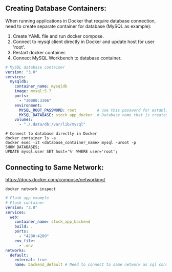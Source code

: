 ## Creating Database Containers:
When running applications in Docker that require database connection, need to create separate container for database (MySQL as example):
1. Create YAML file and run docker compose.
2. Connect to mysql client directly in Docker and update host for user 'root'.
3. Restart docker container.
4. Connect MySQL Workbench to database container.

```yaml
# MySQL database container
version: "3.0"
services:
  mysqldb:
    container_name: mysqldb
    image: mysql:5.7
    ports:
      - "30000:3306"
    environment:
      MYSQL_ROOT_PASSWORD: root         # use this password for establishing database connection
      MYSQL_DATABASE: stock_app_docker  # Database name that is created
    volumes:
      - "./.data/db:/var/lib/mysql"

```

```
# Connect to database directly in Docker
docker container ls -a
docker exec -it <database_container_name> mysql -uroot -p
SHOW DATABASES;
UPDATE mysql.user SET host='%' WHERE user='root';
```

## Connecting to Same Network:
https://docs.docker.com/compose/networking/

```
docker network inspect
```
```yaml
# Flask app example
# Flask container
version: "3.0"
services:
  web:
    container_name: stock_app_backend
    build: .
    ports:
      - "4280:4280"
    env_file:
      - .env
networks:
  default:
    external: true
    name: backend_default # Need to connect to same network as sql container

```
